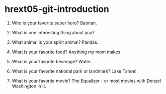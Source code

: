 # hrext05-git-introduction

1. Who is your favorite super hero?
Batman. 

2. What is one interesting thing about you?


3. What animal is your spirit animal?
Pandas. 

4. What is your favorite food?
Anything my mom makes. 

5. What is your favorite beverage?
Water. 

6. What is your favorite national park or landmark?
Lake Tahoe!

7. What is your favorite movie?
The Equalizer - or most movies with Denzel Washington in it.
